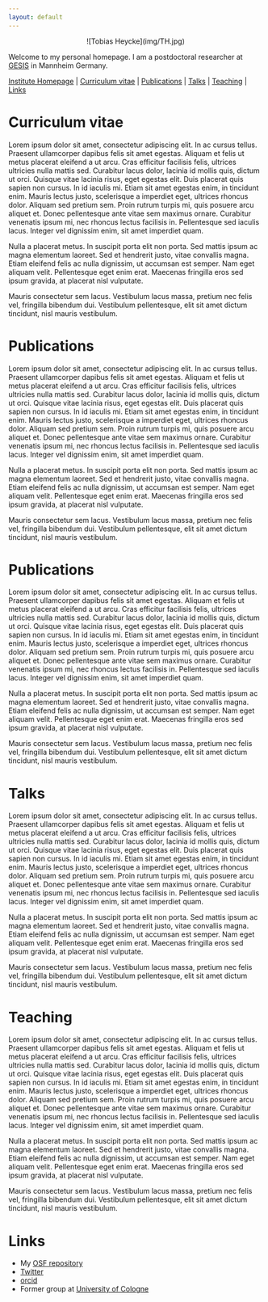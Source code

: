 ```yaml
---
layout: default
---
```


<center>
![Tobias Heycke](img/TH.jpg)
</center>

Welcome to my personal homepage. I am a postdoctoral researcher at [GESIS](https://gesis.org) in Mannheim Germany.

[Institute Homepage](https://www.gesis.org/institut/mitarbeiterverzeichnis/person/?tx_gextstaffdir_staffdirectory%5bemail%5d=Tobias.Heycke@gesis.org&tx_gextstaffdir_staffdirectory%5baction%5d=details&tx_gextstaffdir_staffdirectory%5bcontroller%5d=Index&no_cache=1) |
[Curriculum vitae](#curriculum-vitae) |
[Publications](#publications) |
[Talks](#talks) |
[Teaching](#teaching) |
[Links](#links)

# Curriculum vitae

Lorem ipsum dolor sit amet, consectetur adipiscing elit. In ac cursus tellus. Praesent ullamcorper dapibus felis sit amet egestas. Aliquam et felis ut metus placerat eleifend a ut arcu. Cras efficitur facilisis felis, ultrices ultricies nulla mattis sed. Curabitur lacus dolor, lacinia id mollis quis, dictum ut orci. Quisque vitae lacinia risus, eget egestas elit. Duis placerat quis sapien non cursus. In id iaculis mi. Etiam sit amet egestas enim, in tincidunt enim. Mauris lectus justo, scelerisque a imperdiet eget, ultrices rhoncus dolor. Aliquam sed pretium sem. Proin rutrum turpis mi, quis posuere arcu aliquet et. Donec pellentesque ante vitae sem maximus ornare. Curabitur venenatis ipsum mi, nec rhoncus lectus facilisis in. Pellentesque sed iaculis lacus. Integer vel dignissim enim, sit amet imperdiet quam.

Nulla a placerat metus. In suscipit porta elit non porta. Sed mattis ipsum ac magna elementum laoreet. Sed et hendrerit justo, vitae convallis magna. Etiam eleifend felis ac nulla dignissim, ut accumsan est semper. Nam eget aliquam velit. Pellentesque eget enim erat. Maecenas fringilla eros sed ipsum gravida, at placerat nisl vulputate.

Mauris consectetur sem lacus. Vestibulum lacus massa, pretium nec felis vel, fringilla bibendum dui. Vestibulum pellentesque, elit sit amet dictum tincidunt, nisl mauris vestibulum.

# Publications

Lorem ipsum dolor sit amet, consectetur adipiscing elit. In ac cursus tellus. Praesent ullamcorper dapibus felis sit amet egestas. Aliquam et felis ut metus placerat eleifend a ut arcu. Cras efficitur facilisis felis, ultrices ultricies nulla mattis sed. Curabitur lacus dolor, lacinia id mollis quis, dictum ut orci. Quisque vitae lacinia risus, eget egestas elit. Duis placerat quis sapien non cursus. In id iaculis mi. Etiam sit amet egestas enim, in tincidunt enim. Mauris lectus justo, scelerisque a imperdiet eget, ultrices rhoncus dolor. Aliquam sed pretium sem. Proin rutrum turpis mi, quis posuere arcu aliquet et. Donec pellentesque ante vitae sem maximus ornare. Curabitur venenatis ipsum mi, nec rhoncus lectus facilisis in. Pellentesque sed iaculis lacus. Integer vel dignissim enim, sit amet imperdiet quam.

Nulla a placerat metus. In suscipit porta elit non porta. Sed mattis ipsum ac magna elementum laoreet. Sed et hendrerit justo, vitae convallis magna. Etiam eleifend felis ac nulla dignissim, ut accumsan est semper. Nam eget aliquam velit. Pellentesque eget enim erat. Maecenas fringilla eros sed ipsum gravida, at placerat nisl vulputate.

Mauris consectetur sem lacus. Vestibulum lacus massa, pretium nec felis vel, fringilla bibendum dui. Vestibulum pellentesque, elit sit amet dictum tincidunt, nisl mauris vestibulum.

# Publications

Lorem ipsum dolor sit amet, consectetur adipiscing elit. In ac cursus tellus. Praesent ullamcorper dapibus felis sit amet egestas. Aliquam et felis ut metus placerat eleifend a ut arcu. Cras efficitur facilisis felis, ultrices ultricies nulla mattis sed. Curabitur lacus dolor, lacinia id mollis quis, dictum ut orci. Quisque vitae lacinia risus, eget egestas elit. Duis placerat quis sapien non cursus. In id iaculis mi. Etiam sit amet egestas enim, in tincidunt enim. Mauris lectus justo, scelerisque a imperdiet eget, ultrices rhoncus dolor. Aliquam sed pretium sem. Proin rutrum turpis mi, quis posuere arcu aliquet et. Donec pellentesque ante vitae sem maximus ornare. Curabitur venenatis ipsum mi, nec rhoncus lectus facilisis in. Pellentesque sed iaculis lacus. Integer vel dignissim enim, sit amet imperdiet quam.

Nulla a placerat metus. In suscipit porta elit non porta. Sed mattis ipsum ac magna elementum laoreet. Sed et hendrerit justo, vitae convallis magna. Etiam eleifend felis ac nulla dignissim, ut accumsan est semper. Nam eget aliquam velit. Pellentesque eget enim erat. Maecenas fringilla eros sed ipsum gravida, at placerat nisl vulputate.

Mauris consectetur sem lacus. Vestibulum lacus massa, pretium nec felis vel, fringilla bibendum dui. Vestibulum pellentesque, elit sit amet dictum tincidunt, nisl mauris vestibulum.

# Talks

Lorem ipsum dolor sit amet, consectetur adipiscing elit. In ac cursus tellus. Praesent ullamcorper dapibus felis sit amet egestas. Aliquam et felis ut metus placerat eleifend a ut arcu. Cras efficitur facilisis felis, ultrices ultricies nulla mattis sed. Curabitur lacus dolor, lacinia id mollis quis, dictum ut orci. Quisque vitae lacinia risus, eget egestas elit. Duis placerat quis sapien non cursus. In id iaculis mi. Etiam sit amet egestas enim, in tincidunt enim. Mauris lectus justo, scelerisque a imperdiet eget, ultrices rhoncus dolor. Aliquam sed pretium sem. Proin rutrum turpis mi, quis posuere arcu aliquet et. Donec pellentesque ante vitae sem maximus ornare. Curabitur venenatis ipsum mi, nec rhoncus lectus facilisis in. Pellentesque sed iaculis lacus. Integer vel dignissim enim, sit amet imperdiet quam.

Nulla a placerat metus. In suscipit porta elit non porta. Sed mattis ipsum ac magna elementum laoreet. Sed et hendrerit justo, vitae convallis magna. Etiam eleifend felis ac nulla dignissim, ut accumsan est semper. Nam eget aliquam velit. Pellentesque eget enim erat. Maecenas fringilla eros sed ipsum gravida, at placerat nisl vulputate.

Mauris consectetur sem lacus. Vestibulum lacus massa, pretium nec felis vel, fringilla bibendum dui. Vestibulum pellentesque, elit sit amet dictum tincidunt, nisl mauris vestibulum.

# Teaching

Lorem ipsum dolor sit amet, consectetur adipiscing elit. In ac cursus tellus. Praesent ullamcorper dapibus felis sit amet egestas. Aliquam et felis ut metus placerat eleifend a ut arcu. Cras efficitur facilisis felis, ultrices ultricies nulla mattis sed. Curabitur lacus dolor, lacinia id mollis quis, dictum ut orci. Quisque vitae lacinia risus, eget egestas elit. Duis placerat quis sapien non cursus. In id iaculis mi. Etiam sit amet egestas enim, in tincidunt enim. Mauris lectus justo, scelerisque a imperdiet eget, ultrices rhoncus dolor. Aliquam sed pretium sem. Proin rutrum turpis mi, quis posuere arcu aliquet et. Donec pellentesque ante vitae sem maximus ornare. Curabitur venenatis ipsum mi, nec rhoncus lectus facilisis in. Pellentesque sed iaculis lacus. Integer vel dignissim enim, sit amet imperdiet quam.

Nulla a placerat metus. In suscipit porta elit non porta. Sed mattis ipsum ac magna elementum laoreet. Sed et hendrerit justo, vitae convallis magna. Etiam eleifend felis ac nulla dignissim, ut accumsan est semper. Nam eget aliquam velit. Pellentesque eget enim erat. Maecenas fringilla eros sed ipsum gravida, at placerat nisl vulputate.

Mauris consectetur sem lacus. Vestibulum lacus massa, pretium nec felis vel, fringilla bibendum dui. Vestibulum pellentesque, elit sit amet dictum tincidunt, nisl mauris vestibulum.

# Links

- My [OSF repository](https://osf.io/q5eak)
- [Twitter](https://twitter.com/TobiasHeycke)
- [orcid](http://orcid.org/0000-0001-6358-6713)
- Former group at [University of Cologne](http://methexp.uni-koeln.de/?page_id=1618&lang=de)

